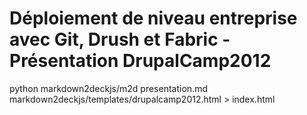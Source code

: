 Déploiement de niveau entreprise avec Git, Drush et Fabric - Présentation DrupalCamp2012
==============================
python markdown2deckjs/m2d presentation.md markdown2deckjs/templates/drupalcamp2012.html > index.html

